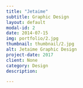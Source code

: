 ```yaml
---
title: "Jetaime"
subtitle: Graphic Design
layout: default
modal-id: 2
date: 2014-07-15
img: portfolio/2.jpg
thumbnail: thumbnail/2.jpg
alt: Jetaime Graphic Design
project-date: 2017
client: None
category: Design
description:

---
```

